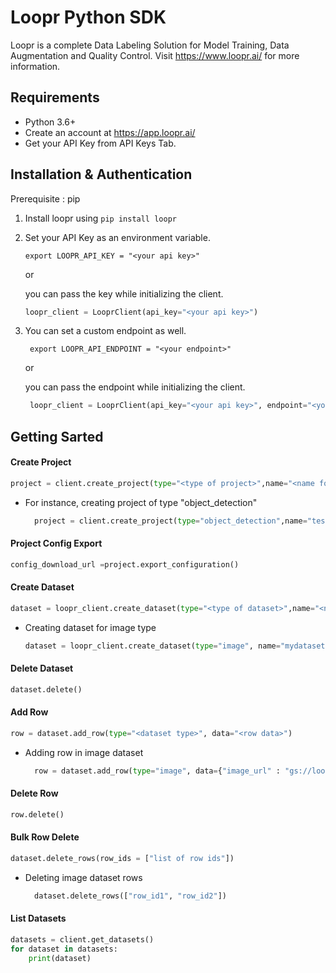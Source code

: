 # Loopr Python SDK
Loopr is a complete Data Labeling Solution for Model Training, Data Augmentation and Quality Control.
Visit https://www.loopr.ai/ for more information.

## Requirements

- Python 3.6+
- Create an account at https://app.loopr.ai/ 
- Get your API Key from API Keys Tab.


## Installation & Authentication

Prerequisite : pip
1. Install loopr using `pip install loopr`
2. Set your API Key as an environment variable.

    ```
    export LOOPR_API_KEY = "<your api key>"
    ```
    
    or
   
   you can pass the key while initializing the client.
   
   ```python
   loopr_client = LooprClient(api_key="<your api key>")
   ```
3. You can set a custom endpoint as well.

   ```
    export LOOPR_API_ENDPOINT = "<your endpoint>"
   ```
   
   or
   
   you can pass the endpoint while initializing the client.
   
   ```python
    loopr_client = LooprClient(api_key="<your api key>", endpoint="<your endpoint>")
   ```

## Getting Sarted




#### Create Project


```python 
project = client.create_project(type="<type of project>",name="<name for project>",slug="<slug for project>", configuration={"labels": ["<list of labels>"], "attributes": ["<list of attributes>"],})
```
- For instance, creating project of type "object_detection"

  ```python
    project = client.create_project(type="object_detection",name="test-loopr-project",slug="test-looprr-project", configuration={"labels": [{"name": "bird", "tool": "bbox", "color": "#000000"}], "attributes": [],})
  ```
  


#### Project Config Export

```python
config_download_url =project.export_configuration()
```


#### Create Dataset


```python 
dataset = loopr_client.create_dataset(type="<type of dataset>",name="<name for dataset>", slug="<slug for dataset>")
```
- Creating dataset for image type 

  ```python
  dataset = loopr_client.create_dataset(type="image", name="mydataset", slug="mydataset")
  ```

#### Delete Dataset

```python
dataset.delete()
```
  

#### Add Row

 ```python
 row = dataset.add_row(type="<dataset type>", data="<row data>")
```
- Adding row in image dataset

  ```python
    row = dataset.add_row(type="image", data={"image_url" : "gs://loopr-demo-dataset/a61a69be-f152-4175-bab4-e119f980bc3d"})
  ```


#### Delete Row

 ```python
 row.delete()
```


#### Bulk Row Delete

```python
dataset.delete_rows(row_ids = ["list of row ids"])
```

- Deleting image dataset rows 

  ```python
    dataset.delete_rows(["row_id1", "row_id2"])
  ```
  
  
#### List Datasets

```python
datasets = client.get_datasets()
for dataset in datasets:
    print(dataset)
```
